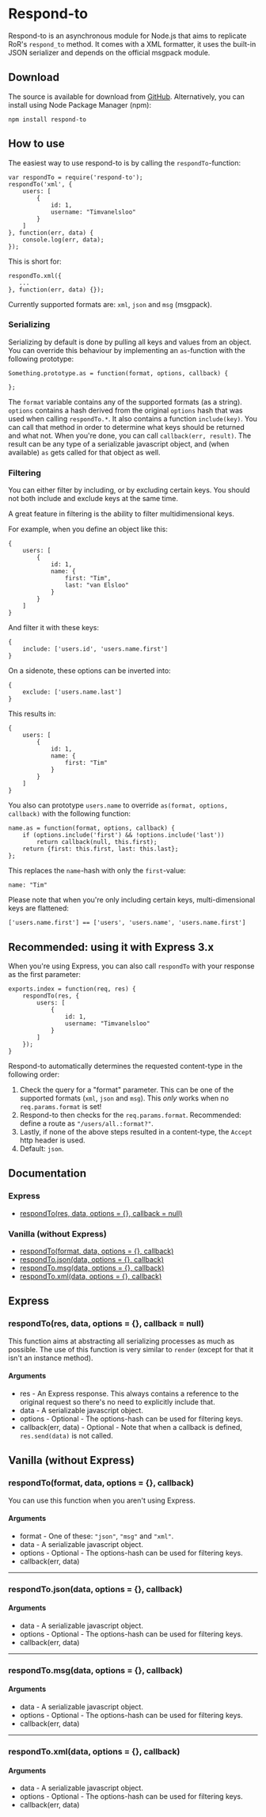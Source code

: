 # Respond-to
Respond-to is an asynchronous module for Node.js that aims to replicate RoR's
`respond_to` method. It comes with a XML formatter, it uses the built-in JSON
serializer and depends on the official msgpack module.

## Download
The source is available for download from
[GitHub](https://github.com/timvanelsloo/respond-to). Alternatively, you can
install using Node Package Manager (npm):

    npm install respond-to

## How to use
The easiest way to use respond-to is by calling the `respondTo`-function:

    var respondTo = require('respond-to');
    respondTo('xml', {
    	users: [
    		{
    			id: 1,
    			username: "Timvanelsloo"
    		}
    	]
    }, function(err, data) {
    	console.log(err, data);
    });

This is short for:

    respondTo.xml({
       ...
    }, function(err, data) {});

Currently supported formats are: `xml`, `json` and `msg` (msgpack).

### Serializing

Serializing by default is done by pulling all keys and values from an object.
You can override this behaviour by implementing an `as`-function with the
following prototype:

    Something.prototype.as = function(format, options, callback) {
    	
    };

The `format` variable contains any of the supported formats (as a string).
`options` contains a hash derived from the original `options` hash that was used
when calling `respondTo.*`. It also contains a function `include(key)`. You can
call that method in order to determine what keys should be returned and what
not. When you're done, you can call `callback(err, result)`. The result can be
any type of a serializable javascript object, and (when available) `as` gets
called for that object as well.

### Filtering

You can either filter by including, or by excluding certain keys. You should not
both include and exclude keys at the same time.

A great feature in filtering is the ability to filter multidimensional keys.

For example, when you define an object like this:

    {
        users: [
            {
                id: 1,
                name: {
                    first: "Tim",
                    last: "van Elsloo"
            	}
            }
        ]
    }

And filter it with these keys:

	{
		include: ['users.id', 'users.name.first']
	}

On a sidenote, these options can be inverted into:

	{
		exclude: ['users.name.last']
	}

This results in:

    {
    	users: [
    		{
    			id: 1,
    			name: {
    				first: "Tim"
    			}
    		}
    	]
    }

You also can prototype `users.name` to override `as(format, options, callback)`
with the following function:

    name.as = function(format, options, callback) {
    	if (options.include('first') && !options.include('last'))
    		return callback(null, this.first);
    	return {first: this.first, last: this.last};
    };

This replaces the `name`-hash with only the `first`-value:

	name: "Tim"

Please note that when you're only including certain keys, multi-dimensional keys
are flattened:

    ['users.name.first'] == ['users', 'users.name', 'users.name.first']

## Recommended: using it with Express 3.x
When you're using Express, you can also call `respondTo` with your response as
the first parameter:
	
	exports.index = function(req, res) {
	    respondTo(res, {
	        users: [
				{
					id: 1,
					username: "Timvanelsloo"
				}
			]
	    });
	}

Respond-to automatically determines the requested content-type in the following order:

1.	Check the query for a "format" parameter. This can be one of the supported
	formats (`xml`, `json` and `msg`). This *only* works when no
	`req.params.format` is set!
2.	Respond-to then checks for the `req.params.format`. Recommended: define a
	route as `"/users/all.:format?"`.
3.	Lastly, if none of the above steps resulted in a content-type, the `Accept`
	http header is used.
4.	Default: `json`.

## Documentation

### Express

- [respondTo(res, data, options = {}, callback = null)](#respondToReqDataOptionsCallback)

### Vanilla (without Express)

- [respondTo(format, data, options = {}, callback)](#respondToFormatDataOptionsCallback)
- [respondTo.json(data, options = {}, callback)](#respondTo_jsonDataOptionsCallback)
- [respondTo.msg(data, options = {}, callback)](#respondTo_msgDataOptionsCallback)
- [respondTo.xml(data, options = {}, callback)](#respondTo_xmlDataOptionsCallback)

## Express

<a id="respondToReqDataOptionsCallback"></a>
### respondTo(res, data, options = {}, callback = null)
This function aims at abstracting all serializing processes as much as possible.
The use of this function is very similar to `render` (except for that it isn't
an instance method).

#### Arguments
- res - An Express response. This always contains a reference to the original
  request so there's no need to explicitly include that.
- data - A serializable javascript object.
- options - Optional - The options-hash can be used for filtering keys.
- callback(err, data) - Optional - Note that when a callback is defined,
  `res.send(data)` is not called.

## Vanilla (without Express)

<a id="respondToFormatDataOptionsCallback"></a>
### respondTo(format, data, options = {}, callback)
You can use this function when you aren't using Express.

#### Arguments
- format - One of these: `"json"`, `"msg"` and `"xml"`.
- data - A serializable javascript object.
- options - Optional - The options-hash can be used for filtering keys.
- callback(err, data)
---
<a id="respondTo_jsonDataOptionsCallback"></a>
### respondTo.json(data, options = {}, callback)

#### Arguments
- data - A serializable javascript object.
- options - Optional - The options-hash can be used for filtering keys.
- callback(err, data)
---
<a id="respondTo_msgDataOptionsCallback"></a>
### respondTo.msg(data, options = {}, callback)

#### Arguments
- data - A serializable javascript object.
- options - Optional - The options-hash can be used for filtering keys.
- callback(err, data)
---
<a id="respondTo_xmlDataOptionsCallback"></a>
### respondTo.xml(data, options = {}, callback)

#### Arguments
- data - A serializable javascript object.
- options - Optional - The options-hash can be used for filtering keys.
- callback(err, data)

